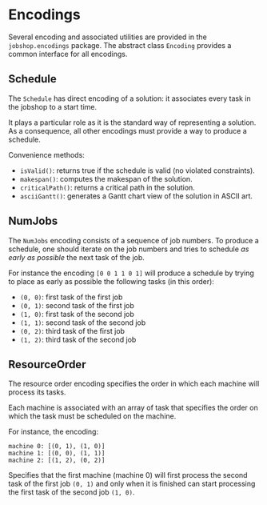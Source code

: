 # Encodings

Several encoding and associated utilities are provided in the `jobshop.encodings` package.
The abstract class `Encoding` provides a common interface for all encodings.

## Schedule

The `Schedule` has direct encoding of a solution: it associates every task in the jobshop to a start time.

It plays a particular role as it is the standard way of representing a solution. As a consequence, all other encodings must provide a way to produce a schedule.

Convenience methods:

 - `isValid()`: returns true if the schedule is valid (no violated constraints).
 - `makespan()`: computes the makespan of the solution.
 - `criticalPath()`: returns a critical path in the solution.
 - `asciiGantt()`: generates a Gantt chart view of the solution in ASCII art.


 ## NumJobs

 The `NumJobs` encoding consists of a sequence of job numbers. To produce a schedule, one should iterate on the job numbers and tries to schedule *as early as possible* the next task of the job.

 For instance the encoding `[0 0 1 1 0 1]` will produce a schedule by trying to place as early as possible the following tasks (in this order):

 - `(0, 0)`: first task of the first job
 - `(0, 1)`: second task of the first job
 - `(1, 0)`: first task of the second job
 - `(1, 1)`: second task of the second job
 - `(0, 2)`: third task of the first job
 - `(1, 2)`: third task of the second job


 ## ResourceOrder

The resource order encoding specifies the order in which each machine will process its tasks.

Each machine is associated with an array of task that specifies the order on which the task must be scheduled on the machine.

For instance, the encoding:

 ```
 machine 0: [(0, 1), (1, 0)]
 machine 1: [(0, 0), (1, 1)]
 machine 2: [(1, 2), (0, 2)]
 ```

 Specifies that the first machine (machine 0) will first process the second task of the first job `(0, 1)` and only when it is finished can start processing the first task of the second job `(1, 0)`.